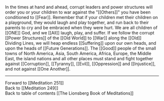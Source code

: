 In the times at hand and ahead, corrupt leaders and power structures will order you or your children to war against the "[[Others]]" you have been conditioned to [[Fear]]. Remember that if your children met their children on a playground, they would laugh and play together, and run back to their parents to cry and be embraced when they were hurt. We are all children of [[ONE]] God, and we [[All]] laugh, play, and suffer. If we follow the corrupt [[Power Structures]] of the [[Old World]] to [[War]] along the [[Old]] Dividing Lines, we will heap endless [[Suffering]] upon our own heads, and upon the heads of [[Future Generations]]. The [[Good]] people of the small towns of North America, Asia, South America, Africa, Europe, the Middle East, the island nations and all other places must stand and fight together against [[Corruption]], [[Tyranny]], [[Evil]], [[Oppression]] and [[Injustice]], and not against [[One Another]]. 

___

Forward to [[Meditation 251]]  
Back to [[Meditation 249]]  
Back to table of contents [[The Lionsberg Book of Meditations]]  